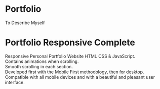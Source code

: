 # Portfolio
To Describe Myself 

# Portfolio Responsive Complete<br>
Responsive Personal Portfolio Website HTML CSS & JavaScript.<br>
Contains animations when scrolling.<br>
Smooth scrolling in each section.<br>
Developed first with the Mobile First methodology, then for desktop.<br>
Compatible with all mobile devices and with a beautiful and pleasant user interface.<br>
